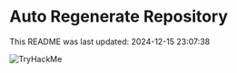 # Auto Regenerate Repository

This README was last updated: 2024-12-15 23:07:38

 ![TryHackMe](https://tryhackme.com/badge/533634)